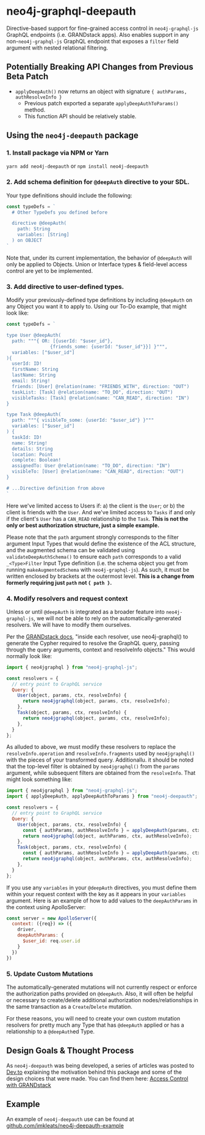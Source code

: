 # neo4j-graphql-deepauth
Directive-based support for fine-grained access control in `neo4j-graphql-js` GraphQL endpoints (i.e. GRANDstack apps). Also enables support in any non-`neo4j-graphql-js` GraphQL endpoint that exposes a `filter` field argument with nested relational filtering.

## Potentially Breaking API Changes from Previous Beta Patch

- `applyDeepAuth()` now returns an object with signature `{ authParams, authResolveInfo }`
  - Previous patch exported a separate `applyDeepAuthToParams()` method.
  - This function API should be relatively stable.

## Using the `neo4j-deepauth` package

### 1. Install package via NPM or Yarn
`yarn add neo4j-deepauth` or `npm install neo4j-deepauth`

### 2. Add schema definition for `@deepAuth` directive to your SDL.

Your type definitions should include the following:

```js
const typeDefs = `
  # Other TypeDefs you defined before

  directive @deepAuth(
    path: String
    variables: [String]
  ) on OBJECT
`
```

Note that, under its current implementation, the behavior of `@deepAuth` will only be applied to Objects. Union or Interface types & field-level access control are yet to be implemented.

### 3. Add directive to user-defined types.

Modify your previously-defined type definitions by including `@deepAuth` on any Object you want it to apply to. Using our To-Do example, that might look like:

```js
const typeDefs = `

type User @deepAuth(
  path: """{ OR: [{userId: "$user_id"},
                {friends_some: {userId: "$user_id"}}] }""",
  variables: ["$user_id"]
){
  userId: ID!
  firstName: String
  lastName: String
  email: String!
  friends: [User] @relation(name: "FRIENDS_WITH", direction: "OUT")
  taskList: [Task] @relation(name: "TO_DO", direction: "OUT")
  visibleTasks: [Task] @relation(name: "CAN_READ", direction: "IN")
}

type Task @deepAuth(
  path: """{ visibleTo_some: {userId: "$user_id"} }"""
  variables: ["$user_id"]
) {
  taskId: ID!
  name: String!
  details: String
  location: Point
  complete: Boolean!
  assignedTo: User @relation(name: "TO_DO", direction: "IN")
  visibleTo: [User] @relation(name: "CAN_READ", direction: "OUT")
}

# ...Directive definition from above
`
```

Here we've limited access to Users if: a) the client is the `User`; or b) the client is friends with the `User`. And we've limited access to `Tasks` if and only if the client's `User` has a `CAN_READ` relationship to the `Task`. **This is not the only or best authorization structure, just a simple example.**

Please note that the `path` argument strongly corresponds to the filter argument Input Types that would define the existence of the ACL structure, and the augmented schema can be validated using `validateDeepAuthSchema()` to ensure each `path` corresponds to a valid `_<Type>Filter` Input Type definition (i.e. the schema object you get from running `makeAugmentedSchema` with `neo4j-graphql-js`).  As such, it must be written enclosed by brackets at the outermost level. **This is a change from formerly requiring just `path` not `{ path }`.**

### 4. Modify resolvers and request context

Unless or until `@deepAuth` is integrated as a broader feature into `neo4j-graphql-js`, we will not be able to rely on the automatically-generated resolvers. We will have to modify them ourselves.

Per the [GRANDstack docs](https://grandstack.io/docs/neo4j-graphql-js.html#translate-graphql-to-cypher), "inside each resolver, use neo4j-graphql() to generate the Cypher required to resolve the GraphQL query, passing through the query arguments, context and resolveInfo objects." This would normally look like:

```js
import { neo4jgraphql } from "neo4j-graphql-js";

const resolvers = {
  // entry point to GraphQL service
  Query: {
    User(object, params, ctx, resolveInfo) {
      return neo4jgraphql(object, params, ctx, resolveInfo);
    },
    Task(object, params, ctx, resolveInfo) {
      return neo4jgraphql(object, params, ctx, resolveInfo);
    },
  }
};
```

As alluded to above, we must modify these resolvers to replace the `resolveInfo.operation` and `resolveInfo.fragments` used by `neo4jgraphql()` with the pieces of your transformed query. Additionallu. it should be noted that the top-level filter is obtained by `neo4jgraphql()` from the `params` argument, while subsequent filters are obtained from the `resolveInfo`. That might look something like:

```js
import { neo4jgraphql } from "neo4j-graphql-js";
import { applyDeepAuth, applyDeepAuthToParams } from "neo4j-deepauth";

const resolvers = {
  // entry point to GraphQL service
  Query: {
    User(object, params, ctx, resolveInfo) {
      const { authParams, authResolveInfo } = applyDeepAuth(params, ctx, resolveInfo);
      return neo4jgraphql(object, authParams, ctx, authResolveInfo);
    },
    Task(object, params, ctx, resolveInfo) {
      const { authParams, authResolveInfo } = applyDeepAuth(params, ctx, resolveInfo);
      return neo4jgraphql(object, authParams, ctx, authResolveInfo);
    },
  }
};
```

If you use any `variables` in your `@deepAuth` directives, you must define them within your request context with the key as it appears in your `variables` argument. Here is an example of how to add values to the `deepAuthParams` in the context using ApolloServer:

```js
const server = new ApolloServer({
  context: ({req}) => ({
    driver,
    deepAuthParams: {
      $user_id: req.user.id
    }
  })
})
```

### 5. Update Custom Mutations
The automatically-generated mutations will not currently respect or enforce the authorization paths provided on `@deepAuth`. Also, it will often be helpful or necessary to create/delete additional authorization nodes/relationships in the same transaction as a `Create`/`Delete` mutation.

For these reasons, you will need to create your own custom mutation resolvers for pretty much any Type that has `@deepAuth` applied or has a relationship to a `@deepAuth`ed Type.

## Design Goals & Thought Process
As `neo4j-deepauth` was being developed, a series of articles was posted to [Dev.to](https://dev.to) explaining the motivation behind this package and some of the design choices that were made. You can find them here: [Access Control with GRANDstack](https://dev.to/imkleats/series/5036)

## Example
An example of `neo4j-deepauth` use can be found at [github.com/imkleats/neo4j-deepauth-example](https://github.com/imkleats/neo4j-deepauth-example)